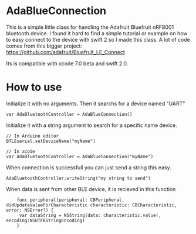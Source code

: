 # AdaBlueConnection
This is a simple little class for handling the Adafruit Bluefruit nRF8001 bluetooth device.
I found it hard to find a simple tutorial or example on how to easy connect to the device with swift 2 so I made
this class. A lot of code comes from this bigger project: https://github.com/adafruit/Bluefruit_LE_Connect

Its is compatible with xcode 7.0 beta and swift 2.0.

# How to use
Initialize it with no arguments. Then it searchs for a device named "UART" 
```
var AdaBluetoothController = AdaBlueConnection()
```
Initialize it with a string argument to search for a specific name device. 
 
```
// In Arduino editor
BTLEserial.setDeviceName("myName")

// In xcode
var AdaBluetoothController = AdaBlueConnection("myName")
```

When connection is successfull you can just send a string this easy.
```
AdaBluetoothController.writeString("my string to send")
```
When data is sent from other BLE device, it is recieved in this function
```
    func peripheral(peripheral: CBPeripheral, didUpdateValueForCharacteristic characteristic: CBCharacteristic, error: NSError?) { 
     var dataString = NSString(data: characteristic.value!, encoding:NSUTF8StringEncoding)
    }

```
